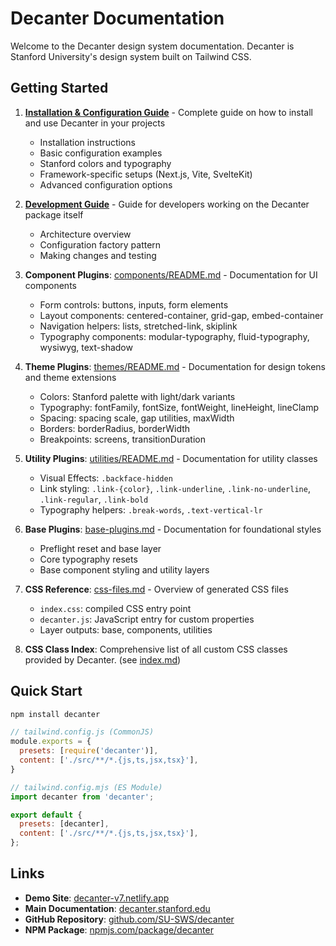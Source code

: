 # Decanter Documentation

Welcome to the Decanter design system documentation. Decanter is Stanford University's design system built on Tailwind CSS.

## Getting Started

1. **[Installation & Configuration Guide](installation.md)** - Complete guide on how to install and use Decanter in your projects
   - Installation instructions
   - Basic configuration examples
   - Stanford colors and typography
   - Framework-specific setups (Next.js, Vite, SvelteKit)
   - Advanced configuration options

2. **[Development Guide](development.md)** - Guide for developers working on the Decanter package itself
   - Architecture overview
   - Configuration factory pattern
   - Making changes and testing

3. **Component Plugins**: [components/README.md](components/README.md) - Documentation for UI components
   - Form controls: buttons, inputs, form elements
   - Layout components: centered-container, grid-gap, embed-container
   - Navigation helpers: lists, stretched-link, skiplink
   - Typography components: modular-typography, fluid-typography, wysiwyg, text-shadow

4. **Theme Plugins**: [themes/README.md](themes/README.md) - Documentation for design tokens and theme extensions
   - Colors: Stanford palette with light/dark variants
   - Typography: fontFamily, fontSize, fontWeight, lineHeight, lineClamp
   - Spacing: spacing scale, gap utilities, maxWidth
   - Borders: borderRadius, borderWidth
   - Breakpoints: screens, transitionDuration

5. **Utility Plugins**: [utilities/README.md](utilities/README.md) - Documentation for utility classes
   - Visual Effects: `.backface-hidden`
   - Link styling: `.link-{color}`, `.link-underline`, `.link-no-underline`, `.link-regular`, `.link-bold`
   - Typography helpers: `.break-words`, `.text-vertical-lr`

6. **Base Plugins**: [base-plugins.md](base-plugins.md) - Documentation for foundational styles
   - Preflight reset and base layer
   - Core typography resets
   - Base component styling and utility layers

7. **CSS Reference**: [css-files.md](css-files.md) - Overview of generated CSS files
   - `index.css`: compiled CSS entry point
   - `decanter.js`: JavaScript entry for custom properties
   - Layer outputs: base, components, utilities

8. **CSS Class Index**: Comprehensive list of all custom CSS classes provided by Decanter. (see [index.md](index.md))


## Quick Start

```bash
npm install decanter
```

```javascript
// tailwind.config.js (CommonJS)
module.exports = {
  presets: [require('decanter')],
  content: ['./src/**/*.{js,ts,jsx,tsx}'],
}
```

```javascript
// tailwind.config.mjs (ES Module)
import decanter from 'decanter';

export default {
  presets: [decanter],
  content: ['./src/**/*.{js,ts,jsx,tsx}'],
};
```

## Links

- **Demo Site**: [decanter-v7.netlify.app](https://decanter-v7.netlify.app/)
- **Main Documentation**: [decanter.stanford.edu](https://decanter.stanford.edu)
- **GitHub Repository**: [github.com/SU-SWS/decanter](https://github.com/SU-SWS/decanter)
- **NPM Package**: [npmjs.com/package/decanter](https://www.npmjs.com/package/decanter)
